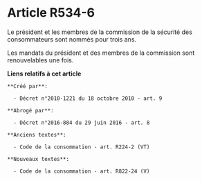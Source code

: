 # Article R534-6

Le président et les membres de la commission de la sécurité des consommateurs sont nommés pour trois ans.

Les mandats du président et des membres de la commission sont renouvelables une fois.

**Liens relatifs à cet article**

	**Créé par**:

	  - Décret n°2010-1221 du 18 octobre 2010 - art. 9

	**Abrogé par**:

	  - Décret n°2016-884 du 29 juin 2016 - art. 8

	**Anciens textes**:

	  - Code de la consommation - art. R224-2 (VT)

	**Nouveaux textes**:

	  - Code de la consommation - art. R822-24 (V)
